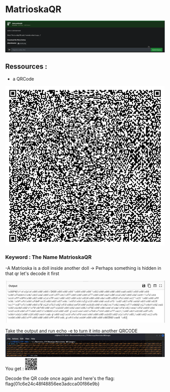 
# MatrioskaQR
![MatrioskaQR_Description](images/challenge.png)


## Ressources :
- a QRCode
  
![QR](images/qrcode.png)

### Keyword : The Name MatrioskaQR
-A Matrioska is a doll inside another doll
-> Perhaps something is hidden in that qr let's decode it first 

![Dcode_Cyberchef](images/dcode.png)

Take the output and run echo -e to turn it into another QRCODE
![Echo](images/echo.png)
You get : 
![QRcode](images/out.png)

Decode the QR code once again and here's the flag:
flag{01c6e24c48f48856ee3adcca00f86e9b}

